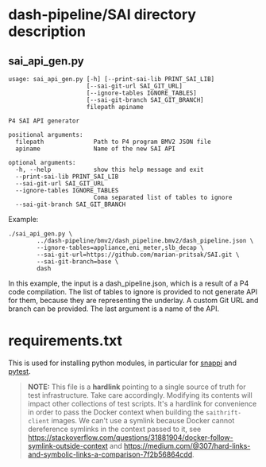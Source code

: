 # dash-pipeline/SAI directory description
## sai_api_gen.py
```
usage: sai_api_gen.py [-h] [--print-sai-lib PRINT_SAI_LIB]
                      [--sai-git-url SAI_GIT_URL]
                      [--ignore-tables IGNORE_TABLES]
                      [--sai-git-branch SAI_GIT_BRANCH]
                      filepath apiname

P4 SAI API generator

positional arguments:
  filepath              Path to P4 program BMV2 JSON file
  apiname               Name of the new SAI API

optional arguments:
  -h, --help            show this help message and exit
  --print-sai-lib PRINT_SAI_LIB
  --sai-git-url SAI_GIT_URL
  --ignore-tables IGNORE_TABLES
                        Coma separated list of tables to ignore
  --sai-git-branch SAI_GIT_BRANCH
```

Example:
```
./sai_api_gen.py \
        ../dash-pipeline/bmv2/dash_pipeline.bmv2/dash_pipeline.json \
        --ignore-tables=appliance,eni_meter,slb_decap \
        --sai-git-url=https://github.com/marian-pritsak/SAI.git \
        --sai-git-branch=base \
        dash
```

In this example, the input is a dash_pipeline.json, which is a result of a P4 code compilation. The list of tables to ignore is provided to not generate API for them, because they are representing the underlay. A custom Git URL and branch can be provided. The last argument is a name of the API.

# requirements.txt
This is used for installing python modules, in particular for [snappi](https://github.com/open-traffic-generator/snappi) and [pytest](https://docs.pytest.org/en/7.1.x/index.html).

>**NOTE:** This file is a **hardlink** pointing to a single source of truth for test infrastructure. Take care accordingly. Modifying its contents will impact other collections of test scripts. It's a hardlink for convenience in order to pass the Docker context when building the `saithrift-client` images. We can't use a symlink because Docker cannot dereference symlinks in the context passed to it, see https://stackoverflow.com/questions/31881904/docker-follow-symlink-outside-context and https://medium.com/@307/hard-links-and-symbolic-links-a-comparison-7f2b56864cdd.